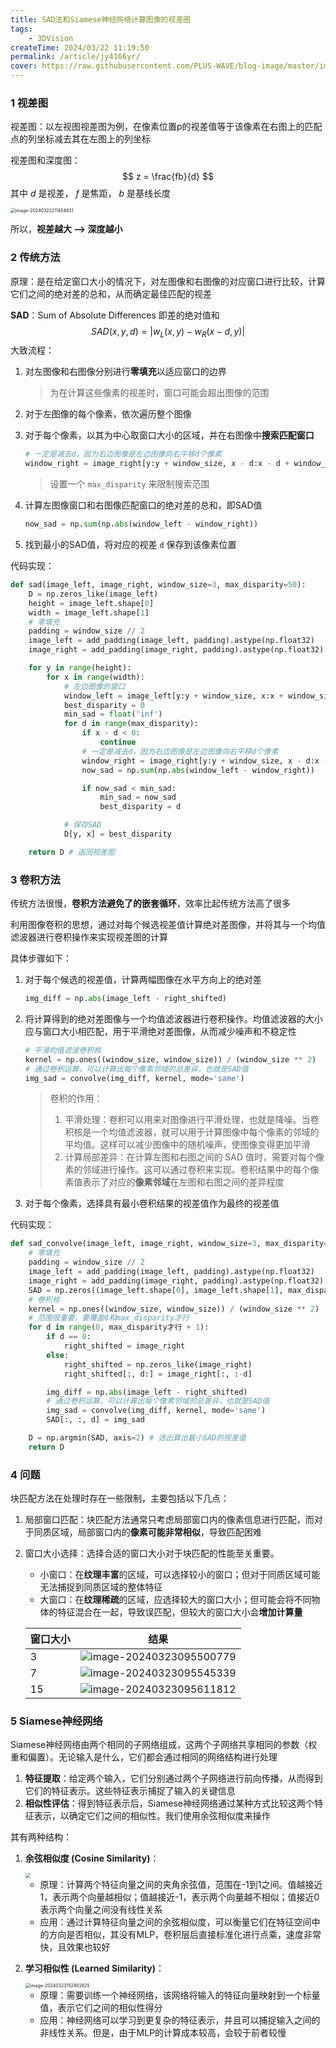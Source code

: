 ```yaml
---
title: SAD法和Siamese神经网络计算图像的视差图
tags:  
	- 3DVision
createTime: 2024/03/22 11:19:50
permalink: /article/jy4166yr/
cover: https://raw.githubusercontent.com/PLUS-WAVE/blog-image/master/img/blog/2024-03-22/image-20240322211454831.png
---
```




### 1 视差图

视差图：以左视图视差图为例，在像素位置p的视差值等于该像素在右图上的匹配点的列坐标减去其在左图上的列坐标

视差图和深度图：<!-- more -->
$$
z = \frac{fb}{d}
$$
 其中 $d$ 是视差， $f$ 是焦距， $b$ 是基线长度   

<img src="https://raw.githubusercontent.com/PLUS-WAVE/blog-image/master/img/blog/2024-03-22/image-20240322211454831.png" alt="image-20240322211454831" style="zoom:50%;" />

所以，**视差越大 ——> 深度越小**

### 2 传统方法

原理：是在给定窗口大小的情况下，对左图像和右图像的对应窗口进行比较，计算它们之间的绝对差的总和，从而确定最佳匹配的视差

**SAD**：Sum of Absolute Differences 即差的绝对值和
$$
SAD(x,y,d) = |w_L(x, y) - w_R(x-d, y)|
$$
大致流程：

1. 对左图像和右图像分别进行**零填充**以适应窗口的边界

   > 为在计算这些像素的视差时，窗口可能会超出图像的范围

2. 对于左图像的每个像素，依次遍历整个图像

3. 对于每个像素，以其为中心取窗口大小的区域，并在右图像中**搜索匹配窗口**

   ```python
   # 一定是减去d，因为右边图像是左边图像向右平移d个像素
   window_right = image_right[y:y + window_size, x - d:x - d + window_size]
   ```

   >  设置一个 `max_disparity` 来限制搜索范围

4. 计算左图像窗口和右图像匹配窗口的绝对差的总和，即SAD值

   ```python
   now_sad = np.sum(np.abs(window_left - window_right))
   ```

5. 找到最小的SAD值，将对应的视差 `d` 保存到该像素位置

代码实现：

```python
def sad(image_left, image_right, window_size=3, max_disparity=50):
    D = np.zeros_like(image_left)
    height = image_left.shape[0]
    width = image_left.shape[1]
    # 零填充
    padding = window_size // 2
    image_left = add_padding(image_left, padding).astype(np.float32)
    image_right = add_padding(image_right, padding).astype(np.float32)

    for y in range(height):
        for x in range(width):
            # 左边图像的窗口
            window_left = image_left[y:y + window_size, x:x + window_size]
            best_disparity = 0
            min_sad = float('inf')
            for d in range(max_disparity):
                if x - d < 0:
                    continue
                # 一定是减去d，因为右边图像是左边图像向右平移d个像素
                window_right = image_right[y:y + window_size, x - d:x - d + window_size]
                now_sad = np.sum(np.abs(window_left - window_right))

                if now_sad < min_sad:
                    min_sad = now_sad
                    best_disparity = d

            # 保存SAD
            D[y, x] = best_disparity

    return D # 返回视差图
```



### 3 卷积方法

传统方法很慢，**卷积方法避免了的嵌套循环**，效率比起传统方法高了很多

利用图像卷积的思想，通过对每个候选视差值计算绝对差图像，并将其与一个均值滤波器进行卷积操作来实现视差图的计算

具体步骤如下：

1. 对于每个候选的视差值，计算两幅图像在水平方向上的绝对差

   ```python
   img_diff = np.abs(image_left - right_shifted)
   ```

2. 将计算得到的绝对差图像与一个均值滤波器进行卷积操作。均值滤波器的大小应与窗口大小相匹配，用于平滑绝对差图像，从而减少噪声和不稳定性

   ```python
   # 平滑均值滤波卷积核
   kernel = np.ones((window_size, window_size)) / (window_size ** 2)
   # 通过卷积运算，可以计算出每个像素邻域的总差异，也就是SAD值
   img_sad = convolve(img_diff, kernel, mode='same')  
   ```

   > 卷积的作用：
   >
   > 1. 平滑处理：卷积可以用来对图像进行平滑处理，也就是降噪。当卷积核是一个均值滤波器，就可以用于计算图像中每个像素的邻域的平均值。这样可以减少图像中的随机噪声，使图像变得更加平滑
   > 2. 计算局部差异：在计算左图和右图之间的 SAD 值时，需要对每个像素的邻域进行操作。这可以通过卷积来实现。卷积结果中的每个像素值表示了对应的**像素邻域**在左图和右图之间的差异程度

3. 对于每个像素，选择具有最小卷积结果的视差值作为最终的视差值

代码实现：

```python
def sad_convolve(image_left, image_right, window_size=3, max_disparity=50):
    # 零填充
    padding = window_size // 2
    image_left = add_padding(image_left, padding).astype(np.float32)
    image_right = add_padding(image_right, padding).astype(np.float32)
    SAD = np.zeros((image_left.shape[0], image_left.shape[1], max_disparity + 1))
	# 卷积核
    kernel = np.ones((window_size, window_size)) / (window_size ** 2)
	# 范围很重要，要覆盖0和max_disparity才行
    for d in range(0, max_disparity才行 + 1):
        if d == 0:
            right_shifted = image_right
        else:
            right_shifted = np.zeros_like(image_right)
            right_shifted[:, d:] = image_right[:, :-d]

        img_diff = np.abs(image_left - right_shifted)
        # 通过卷积运算，可以计算出每个像素邻域的总差异，也就是SAD值
        img_sad = convolve(img_diff, kernel, mode='same')
        SAD[:, :, d] = img_sad

    D = np.argmin(SAD, axis=2) # 选出算出最小SAD的视差值
    return D
```

### 4 问题

块匹配方法在处理时存在一些限制，主要包括以下几点：

1. 局部窗口匹配：块匹配方法通常只考虑局部窗口内的像素信息进行匹配，而对于同质区域，局部窗口内的**像素可能非常相似**，导致匹配困难

2. 窗口大小选择：选择合适的窗口大小对于块匹配的性能至关重要。

   - 小窗口：在**纹理丰富**的区域，可以选择较小的窗口；但对于同质区域可能无法捕捉到同质区域的整体特征
   - 大窗口：在**纹理稀疏**的区域，应选择较大的窗口大小；但可能会将不同物体的特征混合在一起，导致误匹配，但较大的窗口大小会**增加计算量**

   | 窗口大小 | 结果                                                         |
   | -------- | ------------------------------------------------------------ |
   | 3        | ![image-20240323095500779](https://raw.githubusercontent.com/PLUS-WAVE/blog-image/master/img/blog/2024-03-23/image-20240323095500779.png) |
   | 7        | ![image-20240323095545339](https://raw.githubusercontent.com/PLUS-WAVE/blog-image/master/img/blog/2024-03-23/image-20240323095545339.png) |
   | 15       | ![image-20240323095611812](https://raw.githubusercontent.com/PLUS-WAVE/blog-image/master/img/blog/2024-03-23/image-20240323095611812.png) |
   
   

### 5 Siamese神经网络

Siamese神经网络由两个相同的子网络组成，这两个子网络共享相同的参数（权重和偏置）。无论输入是什么，它们都会通过相同的网络结构进行处理

1. **特征提取**：给定两个输入，它们分别通过两个子网络进行前向传播，从而得到它们的特征表示。这些特征表示捕捉了输入的关键信息
2. **相似性评估**：得到特征表示后，Siamese神经网络通过某种方式比较这两个特征表示，以确定它们之间的相似性。我们使用余弦相似度来操作

其有两种结构：

1. **余弦相似度 (Cosine Similarity)**：

   <img src="https://raw.githubusercontent.com/PLUS-WAVE/blog-image/master/img/blog/2024-03-23/image-20240323152419080.png" style="zoom:50%;" />

   - 原理：计算两个特征向量之间的夹角余弦值，范围在-1到1之间。值越接近1，表示两个向量越相似；值越接近-1，表示两个向量越不相似；值接近0表示两个向量之间没有线性关系
   - 应用：通过计算特征向量之间的余弦相似度，可以衡量它们在特征空间中的方向是否相似，其没有MLP，卷积层后直接标准化进行点乘，速度非常快，且效果也较好

2. **学习相似性 (Learned Similarity)**：

   <img src="https://raw.githubusercontent.com/PLUS-WAVE/blog-image/master/img/blog/2024-03-23/image-20240323152802625.png" alt="image-20240323152802625" style="zoom:50%;" />

   - 原理：需要训练一个神经网络，该网络将输入的特征向量映射到一个标量值，表示它们之间的相似性得分
   - 应用：神经网络可以学习到更复杂的特征表示，并且可以捕捉输入之间的非线性关系。但是，由于MLP的计算成本较高，会较于前者较慢



